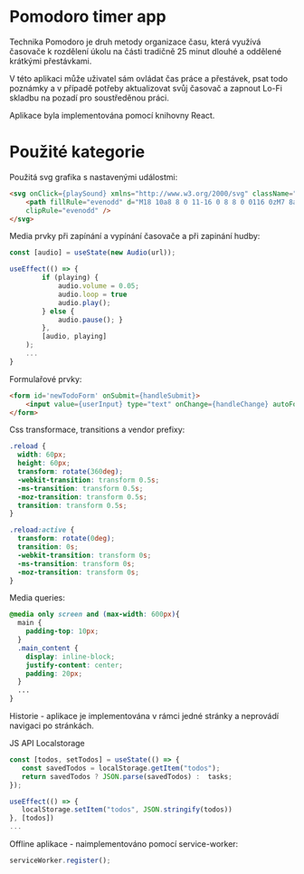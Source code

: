 # Pomodoro timer app
Technika Pomodoro je druh metody organizace času, která využívá časovače k rozdělení úkolu na části tradičně 25 minut dlouhé a oddělené krátkými přestávkami. 

V této aplikaci může uživatel sám ovládat čas práce a přestávek, psat todo poznámky a v případě potřeby aktualizovat svůj časovač a zapnout Lo-Fi skladbu na pozadí pro soustředěnou práci.

Aplikace byla implementována pomocí knihovny React.

# Použité kategorie

Použitá svg grafika s nastavenými událostmi: 
```html
<svg onClick={playSound} xmlns="http://www.w3.org/2000/svg" className="h-5 w-5" viewBox="0 0 20 20" fill="currentColor">
    <path fillRule="evenodd" d="M18 10a8 8 0 11-16 0 8 8 0 0116 0zM7 8a1 1 0 012 0v4a1 1 0 11-2 0V8zm5-1a1 1 0 00-1 1v4a1 1 0 102 0V8a1 1 0 00-1-1z" 
    clipRule="evenodd" />
</svg>
```
Media prvky při zapínání a vypínání časovače a při zapinání hudby:
```js
const [audio] = useState(new Audio(url));

useEffect(() => {
        if (playing) {
            audio.volume = 0.05;
            audio.loop = true
            audio.play();
        } else {
            audio.pause(); }
        },
        [audio, playing]
    );
    ...
}
```

Formulařové prvky:
```html
<form id='newTodoForm' onSubmit={handleSubmit}>
    <input value={userInput} type="text" onChange={handleChange} autoFocus required placeholder="Enter task..."/>
</form>
```
Css transformace, transitions a vendor prefixy:
```css
.reload {
  width: 60px;
  height: 60px;
  transform: rotate(360deg);
  -webkit-transition: transform 0.5s;
  -ms-transition: transform 0.5s;
  -moz-transition: transform 0.5s;
  transition: transform 0.5s;
}

.reload:active {
  transform: rotate(0deg);
  transition: 0s;
  -webkit-transition: transform 0s;
  -ms-transition: transform 0s;
  -moz-transition: transform 0s;
}
```
Media queries:
```css
@media only screen and (max-width: 600px){
  main {
    padding-top: 10px;
  }
  .main_content {
    display: inline-block;
    justify-content: center;
    padding: 20px;
  }
  ...
}
```
Historie - aplikace je implementována v rámci jedné stránky a neprovádí navigaci po stránkách.

JS API Localstorage
```js
const [todos, setTodos] = useState(() => {
   const savedTodos = localStorage.getItem("todos");
   return savedTodos ? JSON.parse(savedTodos) :  tasks;
});

useEffect(() => {
   localStorage.setItem("todos", JSON.stringify(todos))
}, [todos])
...
```
Offline aplikace - naimplementováno pomocí service-worker:
```js
serviceWorker.register();
```


